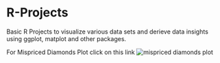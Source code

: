 # R-Projects
Basic R Projects to visualize various data sets and derieve data insights using ggplot, matplot and other packages.

For Mispriced Diamonds Plot click on this link
![mispriced diamonds plot](https://user-images.githubusercontent.com/34618545/41689957-522b0562-74c1-11e8-9f35-78664f4e9917.png)


